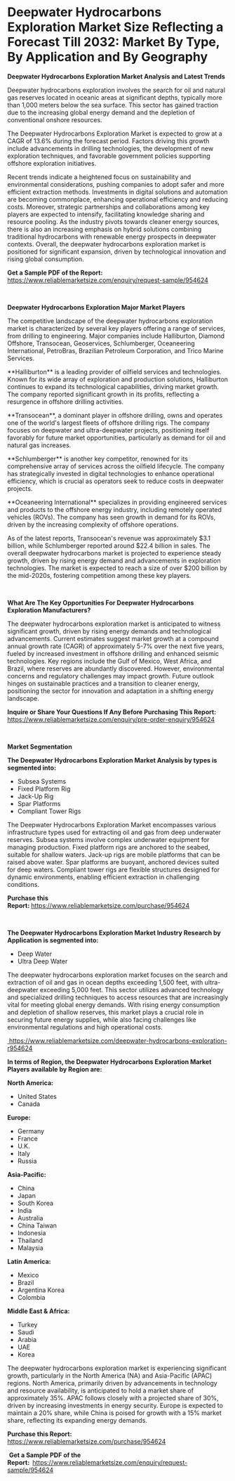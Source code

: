 <p><h1>Deepwater Hydrocarbons Exploration Market Size Reflecting a Forecast Till 2032: Market By Type, By Application and By Geography</h1></p><p><strong>Deepwater Hydrocarbons Exploration Market Analysis and Latest Trends</strong></p>
<p><p>Deepwater hydrocarbons exploration involves the search for oil and natural gas reserves located in oceanic areas at significant depths, typically more than 1,000 meters below the sea surface. This sector has gained traction due to the increasing global energy demand and the depletion of conventional onshore resources. </p><p>The Deepwater Hydrocarbons Exploration Market is expected to grow at a CAGR of 13.6% during the forecast period. Factors driving this growth include advancements in drilling technologies, the development of new exploration techniques, and favorable government policies supporting offshore exploration initiatives. </p><p>Recent trends indicate a heightened focus on sustainability and environmental considerations, pushing companies to adopt safer and more efficient extraction methods. Investments in digital solutions and automation are becoming commonplace, enhancing operational efficiency and reducing costs. Moreover, strategic partnerships and collaborations among key players are expected to intensify, facilitating knowledge sharing and resource pooling. As the industry pivots towards cleaner energy sources, there is also an increasing emphasis on hybrid solutions combining traditional hydrocarbons with renewable energy prospects in deepwater contexts. Overall, the deepwater hydrocarbons exploration market is positioned for significant expansion, driven by technological innovation and rising global consumption.</p></p>
<p><strong>Get a Sample PDF of the Report:&nbsp;</strong> <a href="https://www.reliablemarketsize.com/enquiry/request-sample/954624?utm_campaign=1835&utm_medium=2&utm_source=Github&utm_content=ia&utm_term=18042025&utm_id=deepwater-hydrocarbons-exploration">https://www.reliablemarketsize.com/enquiry/request-sample/954624</a></p>
<p>&nbsp;</p>
<p><strong>Deepwater Hydrocarbons Exploration Major Market Players</strong></p>
<p><p>The competitive landscape of the deepwater hydrocarbons exploration market is characterized by several key players offering a range of services, from drilling to engineering. Major companies include Halliburton, Diamond Offshore, Transocean, Geoservices, Schlumberger, Oceaneering International, PetroBras, Brazilian Petroleum Corporation, and Trico Marine Services.</p><p>**Halliburton** is a leading provider of oilfield services and technologies. Known for its wide array of exploration and production solutions, Halliburton continues to expand its technological capabilities, driving market growth. The company reported significant growth in its profits, reflecting a resurgence in offshore drilling activities.</p><p>**Transocean**, a dominant player in offshore drilling, owns and operates one of the world's largest fleets of offshore drilling rigs. The company focuses on deepwater and ultra-deepwater projects, positioning itself favorably for future market opportunities, particularly as demand for oil and natural gas increases.</p><p>**Schlumberger** is another key competitor, renowned for its comprehensive array of services across the oilfield lifecycle. The company has strategically invested in digital technologies to enhance operational efficiency, which is crucial as operators seek to reduce costs in deepwater projects.</p><p>**Oceaneering International** specializes in providing engineered services and products to the offshore energy industry, including remotely operated vehicles (ROVs). The company has seen growth in demand for its ROVs, driven by the increasing complexity of offshore operations.</p><p>As of the latest reports, Transocean's revenue was approximately $3.1 billion, while Schlumberger reported around $22.4 billion in sales. The overall deepwater hydrocarbons market is projected to experience steady growth, driven by rising energy demand and advancements in exploration technologies. The market is expected to reach a size of over $200 billion by the mid-2020s, fostering competition among these key players.</p></p>
<p>&nbsp;</p>
<p><strong>What Are The Key Opportunities For Deepwater Hydrocarbons Exploration Manufacturers?</strong></p>
<p><p>The deepwater hydrocarbons exploration market is anticipated to witness significant growth, driven by rising energy demands and technological advancements. Current estimates suggest market growth at a compound annual growth rate (CAGR) of approximately 5-7% over the next five years, fueled by increased investment in offshore drilling and enhanced seismic technologies. Key regions include the Gulf of Mexico, West Africa, and Brazil, where reserves are abundantly discovered. However, environmental concerns and regulatory challenges may impact growth. Future outlook hinges on sustainable practices and a transition to cleaner energy, positioning the sector for innovation and adaptation in a shifting energy landscape.</p></p>
<p><strong>Inquire or Share Your Questions If Any Before Purchasing This Report:</strong> <a href="https://www.reliablemarketsize.com/enquiry/pre-order-enquiry/954624?utm_campaign=1835&utm_medium=2&utm_source=Github&utm_content=ia&utm_term=18042025&utm_id=deepwater-hydrocarbons-exploration">https://www.reliablemarketsize.com/enquiry/pre-order-enquiry/954624</a></p>
<p>&nbsp;</p>
<p><strong>Market Segmentation</strong></p>
<p><strong>The Deepwater Hydrocarbons Exploration Market Analysis by types is segmented into:</strong></p>
<p><ul><li>Subsea Systems</li><li>Fixed Platform Rig</li><li>Jack-Up Rig</li><li>Spar Platforms</li><li>Compliant Tower Rigs</li></ul></p>
<p><p>The Deepwater Hydrocarbons Exploration Market encompasses various infrastructure types used for extracting oil and gas from deep underwater reserves. Subsea systems involve complex underwater equipment for managing production. Fixed platform rigs are anchored to the seabed, suitable for shallow waters. Jack-up rigs are mobile platforms that can be raised above water. Spar platforms are buoyant, anchored devices suited for deep waters. Compliant tower rigs are flexible structures designed for dynamic environments, enabling efficient extraction in challenging conditions.</p></p>
<p><strong>Purchase this Report:&nbsp;</strong><a href="https://www.reliablemarketsize.com/purchase/954624?utm_campaign=1835&utm_medium=2&utm_source=Github&utm_content=ia&utm_term=18042025&utm_id=deepwater-hydrocarbons-exploration">https://www.reliablemarketsize.com/purchase/954624</a></p>
<p>&nbsp;</p>
<p><strong>The Deepwater Hydrocarbons Exploration Market Industry Research by Application is segmented into:</strong></p>
<p><ul><li>Deep Water</li><li>Ultra Deep Water</li></ul></p>
<p><p>The deepwater hydrocarbons exploration market focuses on the search and extraction of oil and gas in ocean depths exceeding 1,500 feet, with ultra-deepwater exceeding 5,000 feet. This sector utilizes advanced technology and specialized drilling techniques to access resources that are increasingly vital for meeting global energy demands. With rising energy consumption and depletion of shallow reserves, this market plays a crucial role in securing future energy supplies, while also facing challenges like environmental regulations and high operational costs.</p></p>
<p><a href="https://www.reliablemarketsize.com/deepwater-hydrocarbons-exploration-r954624?utm_campaign=1835&utm_medium=2&utm_source=Github&utm_content=ia&utm_term=18042025&utm_id=deepwater-hydrocarbons-exploration">&nbsp;https://www.reliablemarketsize.com/deepwater-hydrocarbons-exploration-r954624</a></p>
<p><strong>In terms of Region, the Deepwater Hydrocarbons Exploration Market Players available by Region are:</strong></p>
<p>
    <p> <strong> North America: </strong>
        <ul>
            <li>United States</li>
            <li>Canada</li>
        </ul>
        </p> 
    <p> <strong> Europe: </strong>
        <ul>
            <li>Germany</li>
            <li>France</li>
            <li>U.K.</li>
            <li>Italy</li>
            <li>Russia</li>
        </ul>
        </p> 
    <p> <strong> Asia-Pacific: </strong>
        <ul>
            <li>China</li>
            <li>Japan</li>
            <li>South Korea</li>
            <li>India</li>
            <li>Australia</li>
            <li>China Taiwan</li>
            <li>Indonesia</li>
            <li>Thailand</li>
            <li>Malaysia</li>
        </ul>
        </p> 
    <p> <strong> Latin America: </strong>
        <ul>
            <li>Mexico</li>
            <li>Brazil</li>
            <li>Argentina Korea</li>
            <li>Colombia</li>
        </ul>
        </p> 
    <p> <strong> Middle East & Africa: </strong>
        <ul>
            <li>Turkey</li>
            <li>Saudi</li>
            <li>Arabia</li>
            <li>UAE</li>
            <li>Korea</li>
        </ul>
    </p>
    </p>
<p><p>The deepwater hydrocarbons exploration market is experiencing significant growth, particularly in the North America (NA) and Asia-Pacific (APAC) regions. North America, primarily driven by advancements in technology and resource availability, is anticipated to hold a market share of approximately 35%. APAC follows closely with a projected share of 30%, driven by increasing investments in energy security. Europe is expected to maintain a 20% share, while China is poised for growth with a 15% market share, reflecting its expanding energy demands.</p></p>
<p><strong>Purchase this Report: </strong><a href="https://www.reliablemarketsize.com/purchase/954624?utm_campaign=1835&utm_medium=2&utm_source=Github&utm_content=ia&utm_term=18042025&utm_id=deepwater-hydrocarbons-exploration">https://www.reliablemarketsize.com/purchase/954624</a></p>
<p>&nbsp;<strong>Get a Sample PDF of the Report:&nbsp;&nbsp;</strong><a href="https://www.reliablemarketsize.com/enquiry/request-sample/954624?utm_campaign=1835&utm_medium=2&utm_source=Github&utm_content=ia&utm_term=18042025&utm_id=deepwater-hydrocarbons-exploration">https://www.reliablemarketsize.com/enquiry/request-sample/954624</a></p>
<p><strong></strong></p>
<p><p></p><p></p><p></p></p>